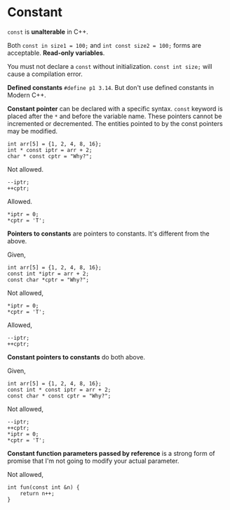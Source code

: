 # Constant

`const` is **unalterable** in C++.

Both `const in size1 = 100;` and `int const size2 = 100;` forms are acceptable. **Read-only variables**.

You must not declare a `const` without initialization. `const int size;` will cause a compilation error.

**Defined constants** `#define p1 3.14`. But don't use defined constants in Modern C++.

**Constant pointer** can be declared with a specific syntax. `const` keyword is placed after the `*` and before the variable name. These pointers cannot be incremented or decremented. The entities pointed to by the const pointers may be modified.

```
int arr[5] = {1, 2, 4, 8, 16};
int * const iptr = arr + 2;
char * const cptr = "Why?";
```

Not allowed.

```
--iptr;
++cptr;
```

Allowed.

```
*iptr = 0;
*cptr = 'T';
```

**Pointers to constants** are pointers to constants. It's different from the above.

Given,

```
int arr[5] = {1, 2, 4, 8, 16};
const int *iptr = arr + 2;
const char *cptr = "Why?";
```

Not allowed,

```
*iptr = 0;
*cptr = 'T';
```

Allowed,

```
--iptr;
++cptr;
```

**Constant pointers to constants** do both above.

Given,

```
int arr[5] = {1, 2, 4, 8, 16};
const int * const iptr = arr + 2;
const char * const cptr = "Why?";
```

Not allowed,

```
--iptr;
++cptr;
*iptr = 0;
*cptr = 'T';
```

**Constant function parameters passed by reference** is a strong form of promise that I'm not going to modify your actual parameter.

Not allowed,

```
int fun(const int &n) {
    return n++;
}
```
